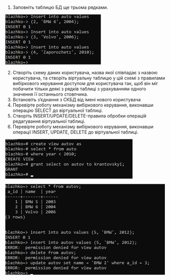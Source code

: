 1. Заповніть таблицю БД ще трьома рядками.

![alt-text](https://github.com/oleksandrblazhko/ai-191-krantovskyi/blob/laboratory-work-7/Laboratory-work-7/2-DAC-Virtual(1).png)

2. Створіть схему даних користувача, назва якої співпадає з назвою користувача, та
створіть віртуальну таблицю у цій схемі з правилами вибіркового керування доступом для
користувача так, щоб він міг побачити тільки деякі з рядків таблиці з урахуванням одного
значення її останнього стовпчика.
3. Встановіть з’єднання з СКБД від імені нового користувача
4. Перевірте роботу механізму вибіркового керування, виконавши операцію SELECT
до віртуальної таблиці.
5. Створіть INSERT/UPDATE/DELETE-правила обробки операцій редагування
віртуальної таблиці.
6. Перевірте роботу механізму вибіркового керування, виконавши операції INSERT,
UPDATE, DELETE до віртуальної таблиці.

![alt-text](https://github.com/oleksandrblazhko/ai-191-krantovskyi/blob/laboratory-work-7/Laboratory-work-7/2-DAC-Virtual(2).png)

![alt-text](https://github.com/oleksandrblazhko/ai-191-krantovskyi/blob/laboratory-work-7/Laboratory-work-7/2-DAC-Virtual(3).png)
